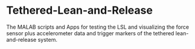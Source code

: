 # Tethered-Lean-and-Release
The MALAB scripts and Apps for testing the LSL and visualizing the force sensor plus accelerometer data and trigger markers of the tethered lean-and-release system.
